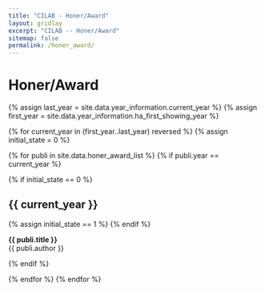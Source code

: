 ```yaml
---
title: "CILAB - Honer/Award"
layout: gridlay
excerpt: "CILAB -- Honer/Award"
sitemap: false
permalink: /honer_award/
---
```


# Honer/Award

{% assign last_year = site.data.year_information.current_year %}
{% assign first_year = site.data.year_information.ha_first_showing_year %}

{% for current_year in (first_year..last_year) reversed %}
{% assign initial_state = 0 %}

{% for publi in site.data.honer_award_list %}
{% if publi.year == current_year %}

{% if initial_state == 0 %}
## {{ current_year }}
{% assign initial_state == 1 %}
{% endif %}

<strong>{{ publi.title }}</strong><br /> {{ publi.author }}<br />

{% endif %}

{% endfor %}
{% endfor %}
